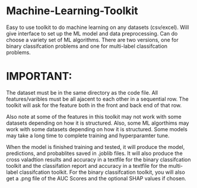 # Machine-Learning-Toolkit
Easy to use toolkit to do machine learning on any datasets (csv/excel). Will give interface to set up the ML model and data preprocessing. Can do choose a variety set of ML algorithms. There are two versions, one for binary classifcation problems and one for multi-label classifcation problems.

# IMPORTANT:
The dataset must be in the same directory as the code file. All features/varibles must be all ajacent to each other in a sequential row. The toolkit will ask for the feature both in the front and back end of that row.

Also note at some of the features in this toolkit may not work with some datasets depending on how it is structured. 
Also, some ML algorthims may work with some datasets depending on how it is structured.
Some models may take a long time to complete training and hyperparamter tune.

When the model is finished training and tested, it will produce the model, predictions, and probablites saved in .joblib files. It will also produce the cross valadtion results and accuracy in a textfile for the binary classifcation toolkit and the classifation report and accuracy in a textfile for the multi-label classifcation toolkit. For the binary classifcation toolkit, you will also get a .png file of the AUC Scores and the optional SHAP values if chosen.
